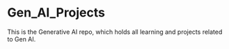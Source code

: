 # Gen_AI_Projects
This is the Generative AI repo, which holds all learning and projects related to Gen AI. 
